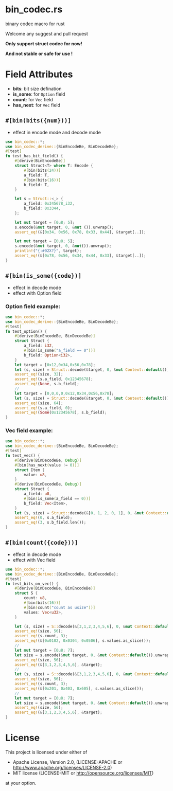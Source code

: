 # bin_codec.rs
binary codec macro for rust

Welcome any suggest and pull request

**Only support struct codec for now!**

**And not stable or safe for use !**

# Field Attributes
* **bits**: bit size defination
* **is_some**: for `Option` field
* **count**: for `Vec` field
* **has_next**: for `Vec` field

## `#[bin(bits({num}))]`
* effect in encode mode and decode mode
```rust
use bin_codec::*;
use bin_codec_derive::{BinEncodeBe, BinDecodeBe};
#[test]
fn test_has_bit_field() {
    #[derive(BinEncodeBe)]
    struct Struct<T> where T: Encode {
        #[bin(bits(24))]
        a_field: T,
        #[bin(bits(16))]
        b_field: T,
    }

    let s = Struct::<_> {
        a_field: 0x345678_i32,
        b_field: 0x3344,
    };

    let mut target = [0u8; 5];
    s.encode(&mut target, 0, &mut ()).unwrap();
    assert_eq!(&[0x34, 0x56, 0x78, 0x33, 0x44], &target[..]);

    let mut target = [0u8; 5];
    s.encode(&mut target, 0, &mut()).unwrap();
    println!("{:#02X?}", target);
    assert_eq!(&[0x78, 0x56, 0x34, 0x44, 0x33], &target[..]);
}
```
## `#[bin(is_some({code})]`
* effect in decode mode
* effect with Option field
### Option field example:
```rust
use bin_codec::*;
use bin_codec_derive::{BinEncodeBe, BinDecodeBe};
#[test]
fn test_option() {
    #[derive(BinEncodeBe, BinDecodeBe)]
    struct Struct {
        a_field: i32,
        #[bin(is_some("a_field == 0"))]
        b_field: Option<i32>,
    }
    let target = [0x12,0x34,0x56,0x78];
    let (s, size) = Struct::decode(&target, 0, &mut Context::default()).unwrap();
    assert_eq!(size, 32);
    assert_eq!(s.a_field, 0x12345678);
    assert_eq!(None, s.b_field);
    //
    let target = [0,0,0,0,0x12,0x34,0x56,0x78];
    let (s, size) = Struct::decode(&target, 0, &mut Context::default()).unwrap();
    assert_eq!(size, 64);
    assert_eq!(s.a_field, 0);
    assert_eq!(Some(0x12345678), s.b_field);
}
```
### Vec field example:
```rust
use bin_codec::*;
use bin_codec_derive::{BinEncodeBe, BinDecodeBe};
#[test]
fn test_vec() {
    #[derive(BinDecodeBe, Debug)]
    #[bin(has_next(value != 0))]
    struct Item {
        value: u8,
    }
    #[derive(BinDecodeBe, Debug)]
    struct Struct {
        a_field: u8,
        #[bin(is_some(a_field == 0))]
        b_field: Vec<Item>,
    }
    let (s, size) = Struct::decode(&[0, 1, 2, 0, 1], 0, &mut Context::default()).unwrap();
    assert_eq!(0, s.a_field);
    assert_eq!(3, s.b_field.len());
}
```
## `#[bin(count({code}))]`
* effect in decode mode
* effect with Vec field
```rust
use bin_codec::*;
use bin_codec_derive::{BinEncodeBe, BinDecodeBe};
#[test]
fn test_bits_on_vec() {
    #[derive(BinDecodeBe, BinEncodeBe)]
    struct S {
        count: u8,
        #[bin(bits(16))]
        #[bin(count("count as usize"))]
        values: Vec<u32>,
    }

    let (s, size) = S::decode(&[3,1,2,3,4,5,6], 0, &mut Context::default()).unwrap();
    assert_eq!(size, 56);
    assert_eq!(s.count, 3);
    assert_eq!(&[0x0102, 0x0304, 0x0506], s.values.as_slice());
    //
    let mut target = [0u8; 7];
    let size = s.encode(&mut target, 0, &mut Context::default()).unwrap();
    assert_eq!(size, 56);
    assert_eq!(&[3,1,2,3,4,5,6], &target);
    //
    let (s, size) = S::decode(&[3,1,2,3,4,5,6], 0, &mut Context::default()).unwrap();
    assert_eq!(size, 56);
    assert_eq!(s.count, 3);
    assert_eq!(&[0x201, 0x403, 0x605], s.values.as_slice());
    //
    let mut target = [0u8; 7];
    let size = s.encode(&mut target, 0, &mut Context::default()).unwrap();
    assert_eq!(size, 56);
    assert_eq!(&[3,1,2,3,4,5,6], &target);
}
```
# License
This project is licensed under either of

* Apache License, Version 2.0, (LICENSE-APACHE or http://www.apache.org/licenses/LICENSE-2.0)
* MIT license (LICENSE-MIT or http://opensource.org/licenses/MIT)

at your option.

